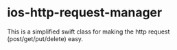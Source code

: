 # ios-http-request-manager
This is a simplified swift class for making the http request (post/get/put/delete) easy.
